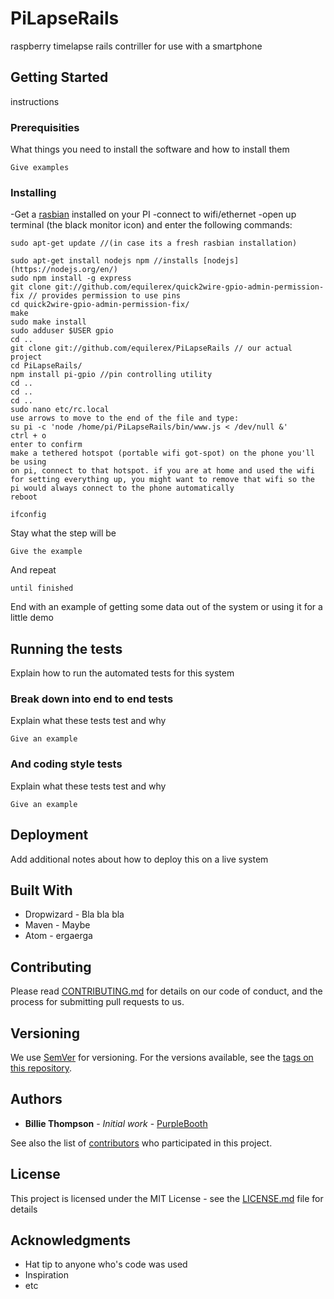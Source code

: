 # PiLapseRails
raspberry timelapse rails contriller for use with a smartphone
  
## Getting Started

instructions 

### Prerequisities

What things you need to install the software and how to install them

```
Give examples
```

### Installing

-Get a [rasbian](https://www.raspberrypi.org/help/quick-start-guide/) installed on your PI
-connect to wifi/ethernet
-open up terminal (the black monitor icon) and enter  the following commands:
```
sudo apt-get update //(in case its a fresh rasbian installation)

sudo apt-get install nodejs npm //installs [nodejs](https://nodejs.org/en/)
sudo npm install -g express
git clone git://github.com/equilerex/quick2wire-gpio-admin-permission-fix // provides permission to use pins
cd quick2wire-gpio-admin-permission-fix/
make
sudo make install
sudo adduser $USER gpio
cd ..
git clone git://github.com/equilerex/PiLapseRails // our actual project
cd PiLapseRails/
npm install pi-gpio //pin controlling utility
cd ..
cd ..
cd ..
sudo nano etc/rc.local
use arrows to move to the end of the file and type:
su pi -c 'node /home/pi/PiLapseRails/bin/www.js < /dev/null &'
ctrl + o
enter to confirm
make a tethered hotspot (portable wifi got-spot) on the phone you'll be using
on pi, connect to that hotspot. if you are at home and used the wifi for setting everything up, you might want to remove that wifi so the pi would always connect to the phone automatically
reboot

ifconfig

```




Stay what the step will be

```
Give the example
```

And repeat

```
until finished
```

End with an example of getting some data out of the system or using it for a little demo

## Running the tests

Explain how to run the automated tests for this system

### Break down into end to end tests

Explain what these tests test and why

```
Give an example
```

### And coding style tests

Explain what these tests test and why

```
Give an example
```

## Deployment

Add additional notes about how to deploy this on a live system

## Built With

* Dropwizard - Bla bla bla
* Maven - Maybe
* Atom - ergaerga

## Contributing

Please read [CONTRIBUTING.md](CONTRIBUTING.md) for details on our code of conduct, and the process for submitting pull requests to us.

## Versioning

We use [SemVer](http://semver.org/) for versioning. For the versions available, see the [tags on this repository](https://github.com/your/project/tags). 

## Authors

* **Billie Thompson** - *Initial work* - [PurpleBooth](https://github.com/PurpleBooth)

See also the list of [contributors](https://github.com/your/project/contributors) who participated in this project.

## License

This project is licensed under the MIT License - see the [LICENSE.md](LICENSE.md) file for details

## Acknowledgments

* Hat tip to anyone who's code was used
* Inspiration
* etc
